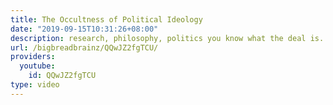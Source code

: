 ```yaml
---
title: The Occultness of Political Ideology
date: "2019-09-15T10:31:26+08:00"
description: research, philosophy, politics you know what the deal is.
url: /bigbreadbrainz/QQwJZ2fgTCU/
providers:
  youtube:
    id: QQwJZ2fgTCU
type: video
---
```

